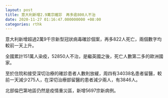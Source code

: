 ```yaml
---
layout: post
title: 意大利新增2.9萬宗確診　再多逾800人不治
date: 2020-11-27 01:16:47.000000000 +08:00
categories: rthk
---
```


意大利新增超過2萬9千宗新型冠狀病毒確診個案，再多822人死亡，兩個數字均較前一天上升。

全國累計151萬人染疫，52850人不治，是繼英國之後，死亡人數第二多的歐洲國家。

至於住院和接受深切治療的確診患者人數則放緩，周四有34038名患者留醫，較前一天減少275人，在深切治療部留醫的患者減少兩人，有3846人。

北部倫巴第地區仍然是疫情重災區，新增5697宗新病例。
